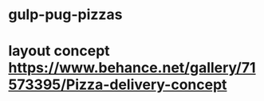 # gulp-pug-pizzas
# layout concept https://www.behance.net/gallery/71573395/Pizza-delivery-concept 
